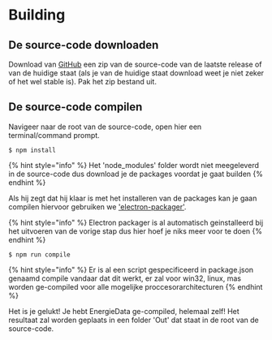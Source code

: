 # Building

## De source-code downloaden

Download van [GitHub](https://github.com/112batman/EnergieData) een zip van de source-code van de laatste release of van de huidige staat \(als je van de huidige staat download weet je niet zeker of het wel stable is\). Pak het zip bestand uit.

## De source-code compilen

Navigeer naar de root van de source-code, open hier een terminal/command prompt. 

```
$ npm install
```

{% hint style="info" %}
Het 'node\_modules' folder wordt niet meegeleverd in de source-code dus download je de packages voordat je gaat builden
{% endhint %}

Als hij zegt dat hij klaar is met het installeren van de packages kan je gaan compilen hiervoor gebruiken we ['electron-packager'](https://github.com/electron/electron-packager).

{% hint style="info" %}
Electron packager is al automatisch geinstalleerd bij het uitvoeren van de vorige stap dus hier hoef je niks meer voor te doen
{% endhint %}

```text
$ npm run compile
```

{% hint style="info" %}
Er is al een script gespecificeerd in package.json genaamd compile vandaar dat dit werkt, er zal voor win32, linux, mas worden ge-compiled voor alle mogelijke proccesorarchitecturen
{% endhint %}

Het is je gelukt! Je hebt EnergieData ge-compiled, helemaal zelf! Het resultaat zal worden geplaats in een folder 'Out' dat staat in de root van de source-code.

